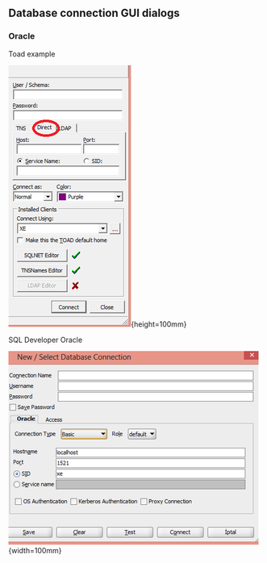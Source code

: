 ## Database connection GUI dialogs

### Oracle

Toad example

![ToadEasyConnect](./images/ToadEasyConnect.png){height=100mm}


SQL Developer Oracle

![SqlDeveloperEasyConnect](./images/SqlDeveloperEasyConnect.png){width=100mm}


